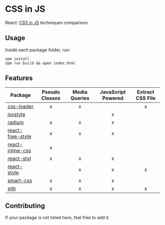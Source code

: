 # CSS in JS
React: [CSS in JS](https://speakerdeck.com/vjeux/react-css-in-js) techniques comparison.

## Usage
Inside each package folder, run:

```
npm install
npm run build && open index.html
```

## Features
| Package | Pseudo Classes | Media Queries | JavaScript Powered | Extract CSS File |
|---------|:--------------:|:-------------:|:------------------:|:----------------:|
| [css-loader](https://github.com/webpack/css-loader) | x | x | | x |
| [jsxstyle](https://github.com/petehunt/jsxstyle) | | | x | |
| [radium](https://github.com/FormidableLabs/radium) | x | x | x | |
| [react-free-style](https://github.com/blakeembrey/react-free-style) | x | x | x | |
| [react-inline-css](https://github.com/RickWong/react-inline-css) | x | | | |
| [react-styl](https://github.com/nick/react-styl) | x | x | x | |
| [react-style](https://github.com/js-next/react-style) | | x | x | x |
| [smart-css](https://github.com/hackhat/smart-css) | x | x | x | |
| [stilr](https://github.com/chriskjaer/stilr) | x | x | x | x |

## Contributing
If your package is not listed here, feel free to add it.
